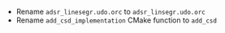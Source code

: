 
- Rename `adsr_linesegr.udo.orc` to `adsr_linsegr.udo.orc`
- Rename `add_csd_implementation` CMake function to `add_csd`
